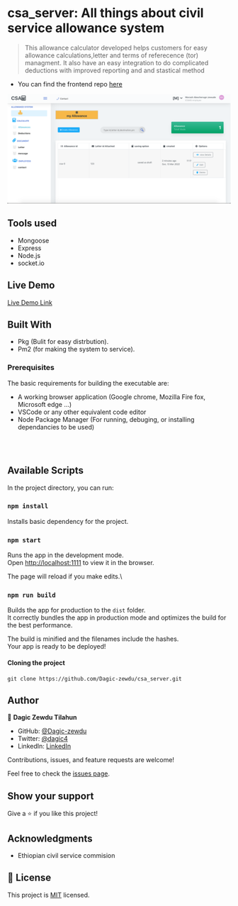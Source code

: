 
# csa_server: All things about civil service allowance system

> This allowance calculator developed helps customers for easy allowance calculations,letter and terms of referecence (tor) managment. It also have an easy integration to do complicated deductions with improved reporting and and stastical method

- You can find the frontend repo [here](https://github.com/Dagic-zewdu/csa_client)

![screenshot](./assets/Screen-Shot.png)

## Tools used

- Mongoose
- Express
- Node.js
- socket.io

## Live Demo

[Live Demo Link](https://cs-allowance.herokuapp.com/)

## Built With

- Pkg (Bulit for easy distrbution).
- Pm2 (for making the system to service).

### Prerequisites

The basic requirements for building the executable are:

- A working browser application (Google chrome, Mozilla Fire fox, Microsoft edge ...)
- VSCode or any other equivalent code editor
- Node Package Manager (For running, debuging, or installing dependancies to be used)

<br>
<br>

## Available Scripts

In the project directory, you can run:
### `npm install`

Installs basic  dependency for the project.
### `npm start`

Runs the app in the development mode.\
Open [http://localhost:1111](http://localhost:1111) to view it in the browser.

The page will reload if you make edits.\
### `npm run build`

Builds the app for production to the `dist` folder.\
It correctly bundles the app in production mode and optimizes the build for the best performance.

The build is minified and the filenames include the hashes.\
Your app is ready to be deployed!
#### Cloning the project

```
git clone https://github.com/Dagic-zewdu/csa_server.git
```

## Author

👤 **Dagic Zewdu Tilahun**

- GitHub: [@Dagic-zewdu](https://github.com/Dagic-zewdu)
- Twitter: [@dagic4](https://twitter.com/dagic4)
- LinkedIn: [LinkedIn](https://www.linkedin.com/in/dagi-zewdu-21b835215/)

Contributions, issues, and feature requests are welcome!

Feel free to check the [issues page](https://github.com/Dagic-zewdu/csa_server/issues).

## Show your support

Give a ⭐️ if you like this project!

## Acknowledgments

- Ethiopian civil service commision

## 📝 License

This project is [MIT](./MIT.md) licensed.

